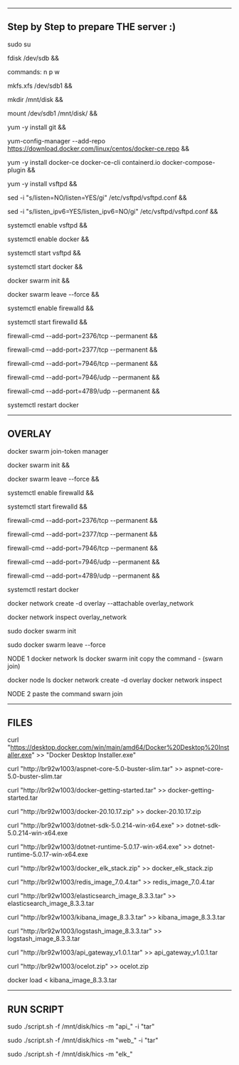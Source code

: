 ------------------------------------------
Step by Step to prepare THE server :)
------------------------------------------
sudo su 

fdisk /dev/sdb &&

commands: n p <ENTER> <ENTER> <ENTER> w

mkfs.xfs /dev/sdb1 &&

mkdir /mnt/disk &&

mount /dev/sdb1 /mnt/disk/ &&

yum -y install git &&

yum-config-manager --add-repo https://download.docker.com/linux/centos/docker-ce.repo && 

yum -y install docker-ce docker-ce-cli containerd.io docker-compose-plugin &&

yum -y install vsftpd &&

sed -i "s/listen=NO/listen=YES/gi" /etc/vsftpd/vsftpd.conf &&

sed -i "s/listen_ipv6=YES/listen_ipv6=NO/gi" /etc/vsftpd/vsftpd.conf && 

systemctl enable vsftpd &&

systemctl enable docker &&

systemctl start vsftpd &&

systemctl start docker &&

docker swarm init &&

docker swarm leave --force &&

systemctl enable firewalld &&

systemctl start firewalld &&

firewall-cmd --add-port=2376/tcp --permanent &&

firewall-cmd --add-port=2377/tcp --permanent &&

firewall-cmd --add-port=7946/tcp --permanent &&

firewall-cmd --add-port=7946/udp --permanent &&

firewall-cmd --add-port=4789/udp --permanent && 

systemctl restart docker


----------
OVERLAY
----------
docker swarm join-token manager

docker swarm init &&

docker swarm leave --force &&

systemctl enable firewalld &&

systemctl start firewalld &&

firewall-cmd --add-port=2376/tcp --permanent &&

firewall-cmd --add-port=2377/tcp --permanent &&

firewall-cmd --add-port=7946/tcp --permanent &&

firewall-cmd --add-port=7946/udp --permanent &&

firewall-cmd --add-port=4789/udp --permanent && 

systemctl restart docker

docker network create -d overlay --attachable overlay_network

docker network inspect overlay_network

sudo docker swarm init

sudo docker swarm leave --force

NODE 1
docker network ls
docker swarm init
    copy the command - (swarn join)

docker node ls
docker network create -d overlay <name of network>
docker network inspect <name of network>

NODE 2
paste the command swarn join

----------
FILES 
----------

curl "https://desktop.docker.com/win/main/amd64/Docker%20Desktop%20Installer.exe" >> "Docker Desktop Installer.exe"

curl "http://br92w1003/aspnet-core-5.0-buster-slim.tar" >> aspnet-core-5.0-buster-slim.tar

curl "http://br92w1003/docker-getting-started.tar" >> docker-getting-started.tar

curl "http://br92w1003/docker-20.10.17.zip" >> docker-20.10.17.zip

curl "http://br92w1003/dotnet-sdk-5.0.214-win-x64.exe" >> dotnet-sdk-5.0.214-win-x64.exe 

curl "http://br92w1003/dotnet-runtime-5.0.17-win-x64.exe" >> dotnet-runtime-5.0.17-win-x64.exe


curl "http://br92w1003/docker_elk_stack.zip" >> docker_elk_stack.zip

curl "http://br92w1003/redis_image_7.0.4.tar" >> redis_image_7.0.4.tar 

curl "http://br92w1003/elasticsearch_image_8.3.3.tar" >> elasticsearch_image_8.3.3.tar

curl "http://br92w1003/kibana_image_8.3.3.tar" >> kibana_image_8.3.3.tar

curl "http://br92w1003/logstash_image_8.3.3.tar" >> logstash_image_8.3.3.tar

curl "http://br92w1003/api_gateway_v1.0.1.tar" >> api_gateway_v1.0.1.tar

curl "http://br92w1003/ocelot.zip" >> ocelot.zip

docker load < kibana_image_8.3.3.tar


--------------------
RUN SCRIPT
--------------------

sudo ./script.sh -f /mnt/disk/hics -m "api_" -i "tar"

sudo ./script.sh -f /mnt/disk/hics -m "web_" -i "tar"

sudo ./script.sh -f /mnt/disk/hics -m "elk_"